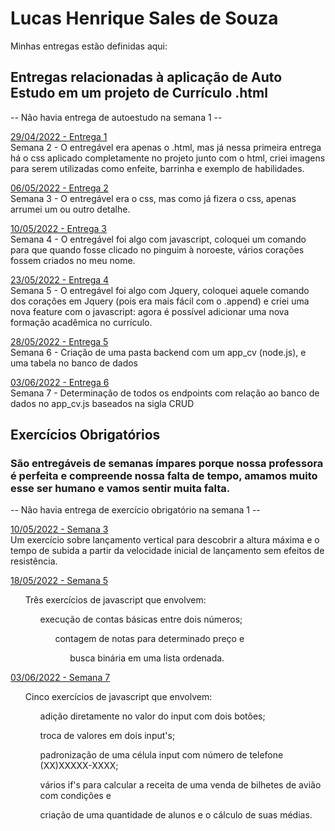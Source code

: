 # Lucas Henrique Sales de Souza
Minhas entregas estão definidas aqui:

## Entregas relacionadas à aplicação de Auto Estudo em um projeto de Currículo .html
-- Não havia entrega de autoestudo na semana 1 --

<a href="https://github.com/Lukovsk/modulo2/tree/main/03_AUT_EST_ENTREGA/Semana%202"> 29/04/2022 - Entrega 1 </a> <br />
Semana 2 - O entregável era apenas o .html, mas já nessa primeira entrega há o css aplicado completamente no projeto junto com o html, criei imagens para serem utilizadas como enfeite, barrinha e exemplo de habilidades.

<a href="https://github.com/Lukovsk/modulo2/tree/main/03_AUT_EST_ENTREGA/Semana%203"> 06/05/2022 - Entrega 2 </a> <br />
Semana 3 - O entregável era o css, mas como já fizera o css, apenas arrumei um ou outro detalhe.

<a href="https://github.com/Lukovsk/modulo2/tree/main/03_AUT_EST_ENTREGA/Semana%204"> 10/05/2022 - Entrega 3 </a> <br />
Semana 4 - O entregável foi algo com javascript, coloquei um comando para que quando fosse clicado no pinguim à noroeste, vários corações fossem criados no meu nome.

<a href="https://github.com/Lukovsk/modulo2/tree/main/03_AUT_EST_ENTREGA/Semana%205"> 23/05/2022 - Entrega 4 </a> <br />
Semana 5 - O entregável foi algo com Jquery, coloquei aquele comando dos corações em Jquery (pois era mais fácil com o .append) e criei uma nova feature com o javascript: agora é possível adicionar uma nova formação acadêmica no currículo.

<a href="https://github.com/Lukovsk/modulo2/tree/main/03_AUT_EST_ENTREGA/Semana%206"> 28/05/2022 - Entrega 5 </a> <br />
Semana 6 - Criação de uma pasta backend com um app_cv (node.js), e uma tabela no banco de dados

<a href="https://github.com/Lukovsk/modulo2/tree/main/03_AUT_EST_ENTREGA/Semana%207"> 03/06/2022 - Entrega 6 </a> <br />
Semana 7 - Determinação de todos os endpoints com relação ao banco de dados no app_cv.js baseados na sigla CRUD




## Exercícios Obrigatórios 
<h3> São entregáveis de semanas ímpares porque nossa professora é perfeita e compreende nossa falta de tempo, amamos muito esse ser humano e vamos sentir muita falta. </h3>
-- Não havia entrega de exercício obrigatório na semana 1 --

<a href="https://github.com/Lukovsk/modulo2/tree/main/04_AUT_EST_EX_OBRIGATORIOS/Semana%203"> 10/05/2022 - Semana 3 </a> <br /> 
Um exercício sobre lançamento vertical para descobrir a altura máxima e o tempo de subida a partir da velocidade inicial de lançamento sem efeitos de resistência.

<a href="https://github.com/Lukovsk/modulo2/tree/main/04_AUT_EST_EX_OBRIGATORIOS/Semana%205"> 18/05/2022 - Semana 5 </a> <br />
<ul>Três exercícios de javascript que envolvem:
    <ol> execução de contas básicas entre dois números; </li>
    <ol> contagem de notas para determinado preço e </li> 
    <ol> busca binária em uma lista ordenada. </li>
</ul>

<a href="https://github.com/Lukovsk/modulo2/tree/main/04_AUT_EST_EX_OBRIGATORIOS/Semana%207"> 03/06/2022 - Semana 7 </a> <br />
<ul> Cinco exercícios de javascript que envolvem:
    <ol> adição diretamente no valor do input com dois botões; </ol>
    <ol> troca de valores em dois input's; </ol>
    <ol> padronização de uma célula input com número de telefone (XX)XXXXX-XXXX; </ol>
    <ol> vários if's para calcular a receita de uma venda de bilhetes de avião com condições e</ol>
    <ol> criação de uma quantidade de alunos e o cálculo de suas médias. </ol>
</ul>